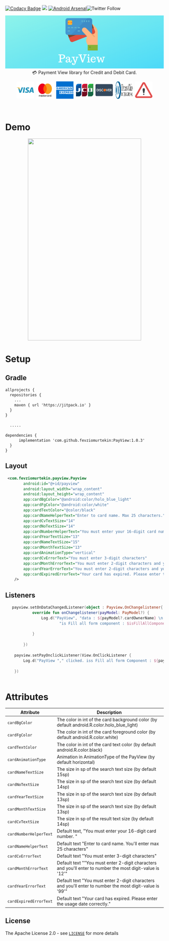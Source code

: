 [![Codacy Badge](https://api.codacy.com/project/badge/Grade/6af0386ba9e24da7ad94a12e38cd3268)](https://app.codacy.com/app/fevziomurtekin/PayView?utm_source=github.com&utm_medium=referral&utm_content=fevziomurtekin/PayView&utm_campaign=Badge_Grade_Dashboard)
[![](https://jitpack.io/v/fevziomurtekin/PayView.svg)](https://jitpack.io/#fevziomurtekin/PayView) [![Android Arsenal]( https://img.shields.io/badge/Android%20Arsenal-PayView-green.svg?style=flat )]( https://android-arsenal.com/details/1/7724 )![Twitter Follow](https://img.shields.io/twitter/follow/fevziomurtekin.svg?label=fevziomurtekin&style=social)

<p align="center">
<img src="art/banner.png"/>
<br>
💳 Payment View library for Credit and Debit Card. 
</p>


<p align="center"><img src="art/visa.svg" width="55" height="55"/>&nbsp;&nbsp;<img src="art/mastercard.svg"  width="55" height="55"/>&nbsp;&nbsp;<img src="art/americanexpress.svg"  width="55" height="55"/>&nbsp;&nbsp;<img src="art/jcb.svg"  width="55" height="55"/>&nbsp;&nbsp;<img src="art/discover.svg"  width="55" height="55"/>&nbsp;&nbsp;<img src="art/dinnersclub.svg" width="55" height="55"/>&nbsp;&nbsp;<img src="art/undefined.svg" width="55" height="55"/></p> 

<br>


# Demo

<p align="center">
<img src="art/newrecord.gif" width="360"  height="640" />
</p>

# Setup
## Gradle
```Gradle
allprojects {
  repositories {
    ...
    maven { url 'https://jitpack.io' }
  }
}
  
  .....

dependencies {
      implementation 'com.github.fevziomurtekin:PayView:1.0.3'
  }
}
```

## Layout

```xml
 <com.fevziomurtekin.payview.Payview
        android:id="@+id/payview"
        android:layout_width="wrap_content"
        android:layout_height="wrap_content"
        app:cardBgColor="@android:color/holo_blue_light"
        app:cardFgColor="@android:color/white"
        app:cardTextColor="@color/black"
        app:cardNameHelperText="Enter to card name. Max 25 characters."
        app:cardCvTextSize="14"
        app:cardNoTextSize="14"
        app:cardNumberHelperText="You must enter your 16-digit card number."
        app:cardYearTextSize="13"
        app:cardNameTextSize="15"
        app:cardMonthTextSize="13"
        app:cardAnimationType="vertical"
        app:cardCvErrorText="You must enter 3-digit characters"
        app:cardMonthErrorText="You must enter 2-digit characters and you'll enter to number the most digit-value is '12'"
        app:cardYearErrorText="You must enter 2-digit characters and you'll enter to number the most digit-value is '99'"
        app:cardExpiredErrorText="Your card has expired. Please enter the usage date correctly."
    />
```

## Listeners

```kotlin
   payview.setOnDataChangedListener(object : Payview.OnChangelistener{
            override fun onChangelistener(payModel: PayModel?) {
                Log.d("PayView", "data : ${payModel?.cardOwnerName} \n " +
                        "is Fill all form component : $isFillAllComponents")

            }

        })
        
    payview.setPayOnclickListener(View.OnClickListener {
        Log.d("PayView "," clicked. iss Fill all form Component : ${payview.isFillAllComponents}")

    })
      
```


 # Attributes

|Attribute|Description|
|---|---|
|`cardBgColor`|The color in int of the card background color (by default android.R.color.holo_blue_light)| 
|`cardFgColor`|The color in int of the card foreground color (by default android.R.color.white)|
|`cardTextColor`|The color in int of the card text color (by default android.R.color.black)|
|`cardAnimationType`|Animation in AnimationType of the PayView (by default horizontal)|
|`cardNameTextSize`|The size in sp of the search text size (by default 15sp) |
|`cardNoTextSize`|The size in sp of the search text size (by default 14sp)|
|`cardYearTextSize`|The size in sp of the search text size (by default 13sp) |
|`cardMonthTextSize`|The size in sp of the search text size (by default 13sp) |
|`cardCvTextSize`|The size in sp of the result text size (by default 14sp) |
|`cardNumberHelperText`|Default text, "You must enter your 16-digit card number. "|
|`cardNameHelperText`|Default text "Enter to card name. You'll enter max 25 characters"|
|`cardCvErrorText`|Default text "You must enter 3-digit characters"|
|`cardMonthErrorText`|Default text ""You must enter 2-digit characters and you'll enter to number the most digit-value is '12'"|
|`cardYearErrorText`| Default text "You must enter 2-digit characters and you'll enter to number the most digit-value is '99'"|
|`cardExpiredErrorText`| Default text "Your card has expired. Please enter the usage date correctly."|


## License
The Apache License 2.0 - see [`LICENSE`](LICENSE) for more details


